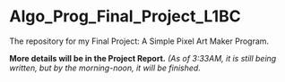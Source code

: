 # Algo_Prog_Final_Project_L1BC

The repository for my Final Project: A Simple Pixel Art Maker Program.

**More details will be in the Project Report.** *(As of 3:33AM, it is still being written, but by the morning-noon, it will be finished.*
